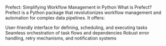 Prefect: Simplifying Workflow Management in Python
What is Prefect?
Prefect is a Python package that revolutionizes workflow management and automation for complex data pipelines. It offers:

User-friendly interface for defining, scheduling, and executing tasks
Seamless orchestration of task flows and dependencies
Robust error handling, retry mechanisms, and notification systems
